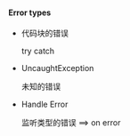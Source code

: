 #### Error types

- 代码块的错误

   try catch

- UncaughtException

  未知的错误

- Handle Error

  监听类型的错误 ==> on error

